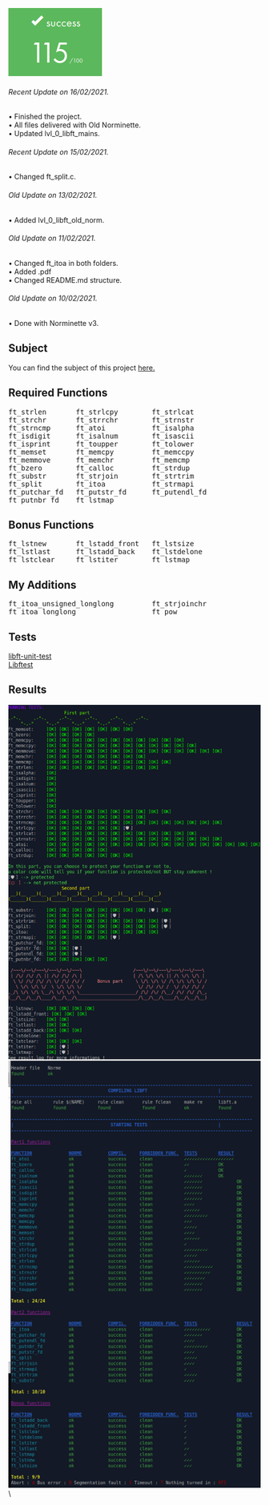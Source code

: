 ![GitHub Logo](/extras/images/Success.png)
###### <i>Recent Update on 16/02/2021.</i>
• Finished the project.\
• All files delivered with Old Norminette.\
• Updated lvl_0_libft_mains.

###### <i>Recent Update on 15/02/2021.</i>
• Changed ft_split.c.

###### <i>Old Update on 13/02/2021.</i>
• Added lvl_0_libft_old_norm.

###### <i>Old Update on 11/02/2021.</i>
• Changed ft_itoa in both folders.\
• Added .pdf\
• Changed README.md structure.

###### <i>Old Update on 10/02/2021.</i>
• Done with Norminette v3.

## Subject

You can find the subject of this project [here.](https://github.com/Olbrien/42Lisboa-lvl_0_libft/blob/main/extras/lvl_0_libft.subject.pdf)

## Required Functions
<pre>
ft_strlen       ft_strlcpy        ft_strlcat
ft_strchr       ft_strrchr        ft_strnstr
ft_strncmp      ft_atoi           ft_isalpha
ft_isdigit      ft_isalnum        ft_isascii
ft_isprint      ft_toupper        ft_tolower
ft_memset       ft_memcpy         ft_memccpy
ft_memmove      ft_memchr         ft_memcmp
ft_bzero        ft_calloc         ft_strdup
ft_substr       ft_strjoin        ft_strtrim
ft_split        ft_itoa           ft_strmapi
ft_putchar_fd   ft_putstr_fd      ft_putendl_fd
ft_putnbr_fd    ft_lstmap
</pre>
## Bonus Functions
<pre>
ft_lstnew       ft_lstadd_front   ft_lstsize
ft_lstlast      ft_lstadd_back    ft_lstdelone
ft_lstclear     ft_lstiter        ft_lstmap
</pre> 
## My Additions
<pre>
ft_itoa_unsigned_longlong         ft_strjoinchr
ft_itoa_longlong                  ft_pow
</pre>
## Tests

[libft-unit-test](https://github.com/alelievr/libft-unit-test)\
[Libftest](https://github.com/jtoty/Libftest)

## Results

![GitHub Logo](/extras/images/alelievr_libft-unit-test.png)\
![GitHub Logo](/extras/images/jtoty_libftest.png)\
